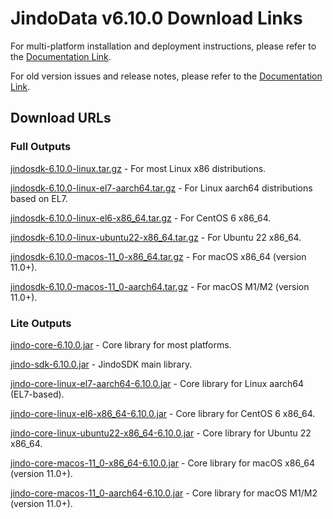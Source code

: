 # JindoData v6.10.0 Download Links

For multi-platform installation and deployment instructions, please refer to the [Documentation Link](jindosdk_deployment_multi_platform.md).

For old version issues and release notes, please refer to the [Documentation Link](../releases.md).

## Download URLs

### Full Outputs

[jindosdk-6.10.0-linux.tar.gz](https://jindodata-binary.oss-cn-shanghai.aliyuncs.com/release/6.10.0/jindosdk-6.10.0-linux.tar.gz) - For most Linux x86 distributions.

[jindosdk-6.10.0-linux-el7-aarch64.tar.gz](https://jindodata-binary.oss-cn-shanghai.aliyuncs.com/release/6.10.0/jindosdk-6.10.0-linux-el7-aarch64.tar.gz) - For Linux aarch64 distributions based on EL7.

[jindosdk-6.10.0-linux-el6-x86_64.tar.gz](https://jindodata-binary.oss-cn-shanghai.aliyuncs.com/release/6.10.0/jindosdk-6.10.0-linux-el6-x86_64.tar.gz) - For CentOS 6 x86_64.

[jindosdk-6.10.0-linux-ubuntu22-x86_64.tar.gz](https://jindodata-binary.oss-cn-shanghai.aliyuncs.com/release/6.10.0/jindosdk-6.10.0-linux-ubuntu22-x86_64.tar.gz) - For Ubuntu 22 x86_64.

[jindosdk-6.10.0-macos-11_0-x86_64.tar.gz](https://jindodata-binary.oss-cn-shanghai.aliyuncs.com/release/6.10.0/jindosdk-6.10.0-macos-11_0-x86_64.tar.gz) - For macOS x86_64 (version 11.0+).

[jindosdk-6.10.0-macos-11_0-aarch64.tar.gz](https://jindodata-binary.oss-cn-shanghai.aliyuncs.com/release/6.10.0/jindosdk-6.10.0-macos-11_0-aarch64.tar.gz) - For macOS M1/M2 (version 11.0+).

### Lite Outputs

[jindo-core-6.10.0.jar](https://jindodata-binary.oss-cn-shanghai.aliyuncs.com/mvn-repo/com/aliyun/jindodata/jindo-core/6.10.0/jindo-core-6.10.0.jar) - Core library for most platforms.

[jindo-sdk-6.10.0.jar](https://jindodata-binary.oss-cn-shanghai.aliyuncs.com/mvn-repo/com/aliyun/jindodata/jindo-sdk/6.10.0/jindo-sdk-6.10.0.jar) - JindoSDK main library.

[jindo-core-linux-el7-aarch64-6.10.0.jar](https://jindodata-binary.oss-cn-shanghai.aliyuncs.com/mvn-repo/com/aliyun/jindodata/jindo-core-linux-el7-aarch64/6.10.0/jindo-core-linux-el7-aarch64-6.10.0.jar) - Core library for Linux aarch64 (EL7-based).

[jindo-core-linux-el6-x86_64-6.10.0.jar](https://jindodata-binary.oss-cn-shanghai.aliyuncs.com/mvn-repo/com/aliyun/jindodata/jindo-core-linux-el6-x86_64/6.10.0/jindo-core-linux-el6-x86_64-6.10.0.jar) - Core library for CentOS 6 x86_64.

[jindo-core-linux-ubuntu22-x86_64-6.10.0.jar](https://jindodata-binary.oss-cn-shanghai.aliyuncs.com/mvn-repo/com/aliyun/jindodata/jindo-core-linux-ubuntu22-x86_64/6.10.0/jindo-core-linux-ubuntu22-x86_64-6.10.0.jar) - Core library for Ubuntu 22 x86_64.

[jindo-core-macos-11_0-x86_64-6.10.0.jar](https://jindodata-binary.oss-cn-shanghai.aliyuncs.com/mvn-repo/com/aliyun/jindodata/jindo-core-macos-11_0-x86_64/6.10.0/jindo-core-macos-11_0-x86_64-6.10.0.jar) - Core library for macOS x86_64 (version 11.0+).

[jindo-core-macos-11_0-aarch64-6.10.0.jar](https://jindodata-binary.oss-cn-shanghai.aliyuncs.com/mvn-repo/com/aliyun/jindodata/jindo-core-macos-11_0-aarch64/6.10.0/jindo-core-macos-11_0-aarch64-6.10.0.jar) - Core library for macOS M1/M2 (version 11.0+).